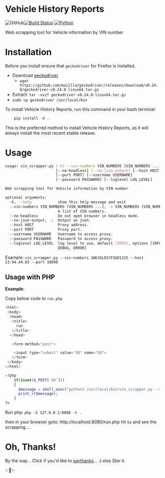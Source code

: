 
# Vehicle History Reports

![GitHub](https://img.shields.io/github/license/mmphego/vehicle_history_reports.svg)[![Build Status](https://img.shields.io/travis/mmphego/vehicle_history_reportssvg)](https://travis-ci.com/mmphego/vehicle_history_reports)
[![Python](https://img.shields.io/badge/Python-3.6%2B-red.svg)](https://www.python.org/downloads/)

Web scrapping tool for Vehicle information by VIN number

# Installation

Before you install ensure that `geckodriver` for Firefox is installed.

 - Download [geckodriver](https://github.com/mozilla/geckodriver)
	 -  ```wget https://github.com/mozilla/geckodriver/releases/download/v0.24.0/geckodriver-v0.24.0-linux64.tar.gz```
- Extract: ```tar -xvzf geckodriver-v0.24.0-linux64.tar.gz```
-  `sudo cp geckodriver /usr/local/bin`

To install Vehicle History Reports, run this command in your bash terminal:

```python
    pip install -U .
```

This is the preferred method to install Vehicle History Reports, as it will always install the most recent stable release.

# Usage

```bash
usage: vin_scrapper.py [-h] --vin-numbers VIN_NUMBERS [VIN_NUMBERS ...]
                       [--no-headless] [--no-json-output] [--host HOST]
                       [--port PORT] [--username USERNAME]
                       [--password PASSWORD] [--loglevel LOG_LEVEL]

Web scrapping tool for Vehicle information by VIN number

optional arguments:
  -h, --help            show this help message and exit
  --vin-numbers VIN_NUMBERS [VIN_NUMBERS ...], -v VIN_NUMBERS [VIN_NUMBERS ...]
                        A list of VIN numbers.
  --no-headless         Do not open browser in headless mode.
  --no-json-output, -j  Output as json.
  --host HOST           Proxy address.
  --port PORT           Proxy port.
  --username USERNAME   Username to access proxy.
  --password PASSWORD   Password to access proxy.
  --loglevel LOG_LEVEL  log level to use, default [INFO], options [INFO,
                        DEBUG, ERROR]
```

Example:
`vin_scrapper.py --vin-numbers 3AKJGLD57FSGD1225 --host 23.94.44.65 --port 10998`

## Usage with PHP

**Example**:

Copy below code to `run.php`

```php
<html>
 <body>
  <head>
   <title>
     run
   </title>
  </head>

   <form method="post">

    <input type="submit" value="GO" name="GO">
   </form>
 </body>
</html>

<?php
    if(isset($_POST['GO']))
    {
      $message = shell_exec("python3 /usr/local/bin/vin_scrapper.py --vin-numbers JN8AZ2NC3G9400704 --host 23.94.44.65 --port 10998");
      print_r($message);
    }
?>

```
Run php:
`php -S 127.0.0.1:8080 -t .`

then in your browser goto: http://localhost:8080/run.php hit `Go` and see the scrapping....

# Oh, Thanks!

By the way...
Click if you'd like to [saythanks](https://saythanks.io/to/>mmphego)... :) else *Star* it.

✨🍰✨
